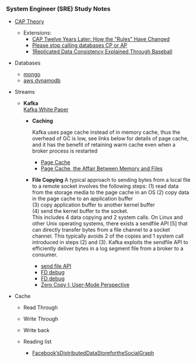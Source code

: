 ### System Engineer (SRE) Study Notes

- [CAP Theory](https://en.wikipedia.org/wiki/CAP_theorem)
  - Extensions:
    - [CAP Twelve Years Later: How the "Rules" Have Changed ](https://www.infoq.com/articles/cap-twelve-years-later-how-the-rules-have-changed/)
    - [Please stop calling databases CP or AP](https://martin.kleppmann.com/2015/05/11/please-stop-calling-databases-cp-or-ap.html)
    - [1Replicated Data Consistency Explained Through Baseball](https://www.microsoft.com/en-us/research/wp-content/uploads/2011/10/ConsistencyAndBaseballReport.pdf)


- Databases
  - [mongo](https://aphyr.com/posts/322-call-me-maybe-mongodb-stale-reads)
  - [aws dynamodb](https://www.allthingsdistributed.com/files/amazon-dynamo-sosp2007.pdf)


- Streams
  - **Kafka**  
    [Kafka White Paper](http://notes.stephenholiday.com/Kafka.pdf)
    - **Caching**

       Kafka uses page cache instead of in memory cache, thus the overhead of GC is low, see links below for details of page cache, and it has the   benefit  of  retaining warm cache even when a broker process is restarted
      - [Page Cache](https://en.wikipedia.org/wiki/Page_cache)
      - [Page Cache, the Affair Between Memory and Files](https://manybutfinite.com/post/page-cache-the-affair-between-memory-and-files/)
    - **File Copying**
       A typical  approach  to  sending  bytes  from  a  local  file  to  a  remote socket involves the following steps:
          (1) read data from the storage media to the page cache in an OS
          (2) copy data in the page cache to  an  application  buffer  
          (3) copy  application  buffer  to  another kernel  buffer  
          (4) send  the  kernel  buffer  to  the  socket.  
        This includes  4  data  copying  and  2  system  calls.  On  Linux  and  other Unix  operating  systems,  there  exists  a  sendfile  API  [5]  that  can directly  transfer  bytes  from  a  file  channel  to  a  socket  channel. This typically avoids 2 of the copies and 1 system call introduced in steps (2) and (3). Kafka exploits the sendfile API to efficiently deliver bytes in a log segment file from a broker to a consumer.
       - [send file API](http://man7.org/linux/man-pages/man2/sendfile.2.html)
       - [FD debug](https://www.codelast.com/%E5%8E%9F%E5%88%9B-%E8%A7%A3%E5%86%B3linux%E7%B3%BB%E7%BB%9F%E4%B8%8A%E7%94%B1%E4%BA%8E%E7%A8%8B%E5%BA%8F%E5%8D%A0%E7%94%A8%E7%9A%84%E6%96%87%E4%BB%B6%E6%8F%8F%E8%BF%B0%E7%AC%A6file-descriptor/)
       - [FD debug](https://segmentfault.com/a/1190000009724931)
       - [Zero Copy I: User-Mode Perspective ](https://www.linuxjournal.com/article/6345)


- Cache
  - Read Through
  - Write Through
  - Write back

  - Reading list
    - [Facebook’sDistributedDataStorefortheSocialGraph](https://www.usenix.org/system/files/conference/atc13/atc13-bronson.pdf)

